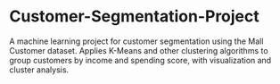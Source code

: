 # Customer-Segmentation-Project
A machine learning project for customer segmentation using the Mall Customer dataset. Applies K-Means and other clustering algorithms to group customers by income and spending score, with visualization and cluster analysis.
